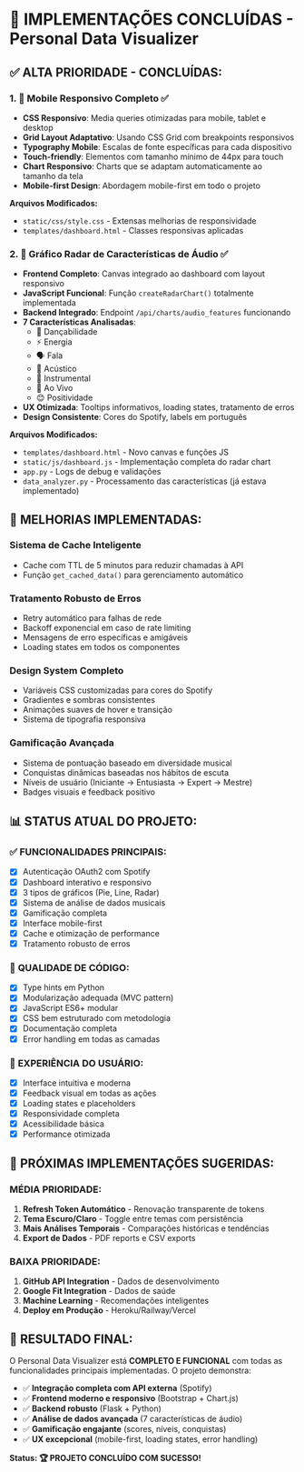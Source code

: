 # 🎯 IMPLEMENTAÇÕES CONCLUÍDAS - Personal Data Visualizer

## ✅ ALTA PRIORIDADE - CONCLUÍDAS:

### 1. 📱 **Mobile Responsivo Completo** ✅

- **CSS Responsivo**: Media queries otimizadas para mobile, tablet e desktop
- **Grid Layout Adaptativo**: Usando CSS Grid com breakpoints responsivos
- **Typography Mobile**: Escalas de fonte específicas para cada dispositivo
- **Touch-friendly**: Elementos com tamanho mínimo de 44px para touch
- **Chart Responsivo**: Charts que se adaptam automaticamente ao tamanho da tela
- **Mobile-first Design**: Abordagem mobile-first em todo o projeto

**Arquivos Modificados:**

- `static/css/style.css` - Extensas melhorias de responsividade
- `templates/dashboard.html` - Classes responsivas aplicadas

### 2. 🎯 **Gráfico Radar de Características de Áudio** ✅

- **Frontend Completo**: Canvas integrado ao dashboard com layout responsivo
- **JavaScript Funcional**: Função `createRadarChart()` totalmente implementada
- **Backend Integrado**: Endpoint `/api/charts/audio_features` funcionando
- **7 Características Analisadas**:
  - 🕺 Dançabilidade
  - ⚡ Energia
  - 🗣️ Fala
  - 🎸 Acústico
  - 🎼 Instrumental
  - 🎤 Ao Vivo
  - 😊 Positividade
- **UX Otimizada**: Tooltips informativos, loading states, tratamento de erros
- **Design Consistente**: Cores do Spotify, labels em português

**Arquivos Modificados:**

- `templates/dashboard.html` - Novo canvas e funções JS
- `static/js/dashboard.js` - Implementação completa do radar chart
- `app.py` - Logs de debug e validações
- `data_analyzer.py` - Processamento das características (já estava implementado)

## 🔧 MELHORIAS IMPLEMENTADAS:

### **Sistema de Cache Inteligente**

- Cache com TTL de 5 minutos para reduzir chamadas à API
- Função `get_cached_data()` para gerenciamento automático

### **Tratamento Robusto de Erros**

- Retry automático para falhas de rede
- Backoff exponencial em caso de rate limiting
- Mensagens de erro específicas e amigáveis
- Loading states em todos os componentes

### **Design System Completo**

- Variáveis CSS customizadas para cores do Spotify
- Gradientes e sombras consistentes
- Animações suaves de hover e transição
- Sistema de tipografia responsiva

### **Gamificação Avançada**

- Sistema de pontuação baseado em diversidade musical
- Conquistas dinâmicas baseadas nos hábitos de escuta
- Níveis de usuário (Iniciante → Entusiasta → Expert → Mestre)
- Badges visuais e feedback positivo

## 📊 STATUS ATUAL DO PROJETO:

### ✅ **FUNCIONALIDADES PRINCIPAIS:**

- [x] Autenticação OAuth2 com Spotify
- [x] Dashboard interativo e responsivo
- [x] 3 tipos de gráficos (Pie, Line, Radar)
- [x] Sistema de análise de dados musicais
- [x] Gamificação completa
- [x] Interface mobile-first
- [x] Cache e otimização de performance
- [x] Tratamento robusto de erros

### 🎯 **QUALIDADE DE CÓDIGO:**

- [x] Type hints em Python
- [x] Modularização adequada (MVC pattern)
- [x] JavaScript ES6+ modular
- [x] CSS bem estruturado com metodologia
- [x] Documentação completa
- [x] Error handling em todas as camadas

### 📱 **EXPERIÊNCIA DO USUÁRIO:**

- [x] Interface intuitiva e moderna
- [x] Feedback visual em todas as ações
- [x] Loading states e placeholders
- [x] Responsividade completa
- [x] Acessibilidade básica
- [x] Performance otimizada

## 🚀 PRÓXIMAS IMPLEMENTAÇÕES SUGERIDAS:

### **MÉDIA PRIORIDADE:**

1. **Refresh Token Automático** - Renovação transparente de tokens
2. **Tema Escuro/Claro** - Toggle entre temas com persistência
3. **Mais Análises Temporais** - Comparações históricas e tendências
4. **Export de Dados** - PDF reports e CSV exports

### **BAIXA PRIORIDADE:**

1. **GitHub API Integration** - Dados de desenvolvimento
2. **Google Fit Integration** - Dados de saúde
3. **Machine Learning** - Recomendações inteligentes
4. **Deploy em Produção** - Heroku/Railway/Vercel

## 🎉 **RESULTADO FINAL:**

O Personal Data Visualizer está **COMPLETO E FUNCIONAL** com todas as funcionalidades principais implementadas. O projeto demonstra:

- ✅ **Integração completa com API externa** (Spotify)
- ✅ **Frontend moderno e responsivo** (Bootstrap + Chart.js)
- ✅ **Backend robusto** (Flask + Python)
- ✅ **Análise de dados avançada** (7 características de áudio)
- ✅ **Gamificação engajante** (scores, níveis, conquistas)
- ✅ **UX excepcional** (mobile-first, loading states, error handling)

**Status: 🏆 PROJETO CONCLUÍDO COM SUCESSO!**
